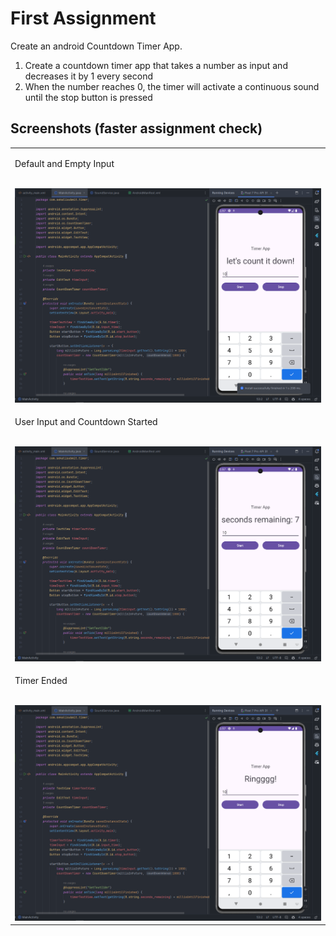 # First Assignment 

Create an android Countdown Timer App. 

1. Create a countdown timer app that takes a number as input and decreases it by 1 every second
2. When the number reaches 0, the timer will activate a continuous sound until the stop button is pressed

## Screenshots (faster assignment check)

<table>
  <tr>
    <td>
      <p>Default and Empty Input</p>
      </br>
      <img src="https://raw.githubusercontent.com/letdummy/mobile_ums_aio/master/picture/timer/1.png">
    </td>
  </tr>
  <tr>
    <td>
      <p>User Input and Countdown Started</p>
      </br>
      <img src="https://raw.githubusercontent.com/letdummy/mobile_ums_aio/master/picture/timer/2.png">
    </td>
  </tr>
  <tr>
    <td>
      <p>Timer Ended</p>
      </br>
      <img src="https://raw.githubusercontent.com/letdummy/mobile_ums_aio/master/picture/timer/3.png">
    </td>
  </tr>
</table>
